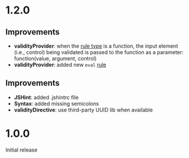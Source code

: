 # 1.2.0

## Improvements

* **validityProvider**: when the [rule type](https://angular-validity.readme.io/v1.2.0/docs/rules#section-rule-types) is a function, the input element (i.e., control) being validated is passed to the function as a parameter: function(value, argument, control)
* **validityProvider**: added new `eval` [rule](https://angular-validity.readme.io/v1.2.0/docs/rules#section-default-rules)

## Improvements

* **JSHint**: added .jshintrc file
* **Syntax**: added missing semicolons
* **validityDirective**: use third-party UUID lib when available

# 1.0.0

Initial release
